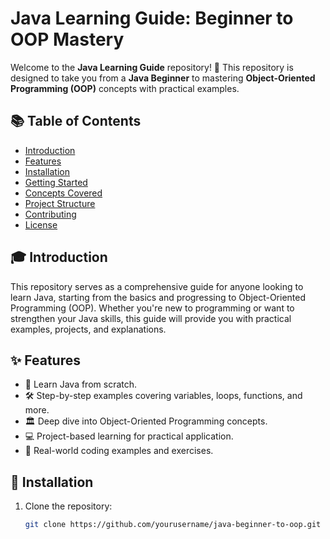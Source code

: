 # Java Learning Guide: Beginner to OOP Mastery


Welcome to the **Java Learning Guide** repository! 🚀 This repository is designed to take you from a **Java Beginner** to mastering **Object-Oriented Programming (OOP)** concepts with practical examples.

## 📚 Table of Contents
- [Introduction](#introduction)
- [Features](#features)
- [Installation](#installation)
- [Getting Started](#getting-started)
- [Concepts Covered](#concepts-covered)
- [Project Structure](#project-structure)
- [Contributing](#contributing)
- [License](#license)

## 🎓 Introduction
This repository serves as a comprehensive guide for anyone looking to learn Java, starting from the basics and progressing to Object-Oriented Programming (OOP). Whether you're new to programming or want to strengthen your Java skills, this guide will provide you with practical examples, projects, and explanations.

## ✨ Features
- 📘 Learn Java from scratch.
- 🛠️ Step-by-step examples covering variables, loops, functions, and more.
- 🏛️ Deep dive into Object-Oriented Programming concepts.
- 💻 Project-based learning for practical application.
- 🎯 Real-world coding examples and exercises.

## 💾 Installation

1. Clone the repository:
   ```bash
   git clone https://github.com/yourusername/java-beginner-to-oop.git
